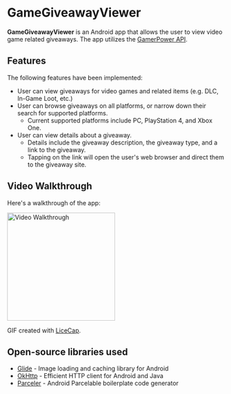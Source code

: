 # GameGiveawayViewer

**GameGiveawayViewer** is an Android app that allows the user to view video game related giveaways. The app utilizes the [GamerPower API](https://www.gamerpower.com/api-read).

## Features

The following features have been implemented:

- User can view giveaways for video games and related items (e.g. DLC, In-Game Loot, etc.)
- User can browse giveaways on all platforms, or narrow down their search for supported platforms. 
    - Current supported platforms include PC, PlayStation 4, and Xbox One.
- User can view details about a giveaway.
    - Details include the giveaway description, the giveaway type, and a link to the giveaway.
    - Tapping on the link will open the user's web browser and direct them to the giveaway site.

## Video Walkthrough

Here's a walkthrough of the app:

<img src='walkthrough.gif' title='Video Walkthrough' width='250' alt='Video Walkthrough' />

GIF created with [LiceCap](http://www.cockos.com/licecap/).

## Open-source libraries used

- [Glide](https://github.com/bumptech/glide) - Image loading and caching library for Android
- [OkHttp](https://github.com/square/okhttp) - Efficient HTTP client for Android and Java
- [Parceler](https://github.com/johncarl81/parceler) - Android Parcelable boilerplate code generator
